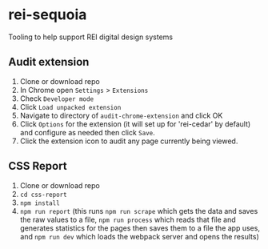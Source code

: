 # rei-sequoia
Tooling to help support REI digital design systems

## Audit extension
1. Clone or download repo
2. In Chrome open ``Settings`` > ``Extensions``
3. Check ``Developer mode``
4. Click ``Load unpacked extension``
5. Navigate to directory of ``audit-chrome-extension`` and click OK
7. Click ``Options`` for the extension (it will set up for 'rei-cedar' by default) and configure as needed then click ``Save``.
8. Click the extension icon to audit any page currently being viewed.

## CSS Report
1. Clone or download repo
2. ``cd css-report``
3. ``npm install``
4. ``npm run report`` (this runs ``npm run scrape`` which gets the data and saves the raw values to a file, ``npm run process`` which reads that file and generates statistics for the pages then saves them to a file the app uses, and  ``npm run dev`` which loads the webpack server and opens the results)
